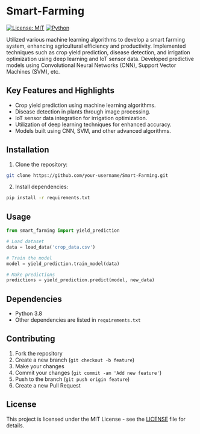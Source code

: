 # Smart-Farming

[![License: MIT](https://img.shields.io/badge/License-MIT-yellow.svg)](https://opensource.org/licenses/MIT)
[![Python](https://img.shields.io/badge/Python-3.8-blue)](https://www.python.org/)

Utilized various machine learning algorithms to develop a smart farming system, enhancing agricultural efficiency and productivity. Implemented techniques such as crop yield prediction, disease detection, and irrigation optimization using deep learning and IoT sensor data. Developed predictive models using Convolutional Neural Networks (CNN), Support Vector Machines (SVM), etc.

## Key Features and Highlights

- Crop yield prediction using machine learning algorithms.
- Disease detection in plants through image processing.
- IoT sensor data integration for irrigation optimization.
- Utilization of deep learning techniques for enhanced accuracy.
- Models built using CNN, SVM, and other advanced algorithms.

## Installation

1. Clone the repository:
```bash
git clone https://github.com/your-username/Smart-Farming.git
```

2. Install dependencies:
```bash
pip install -r requirements.txt
```

## Usage

```python
from smart_farming import yield_prediction

# Load dataset
data = load_data('crop_data.csv')

# Train the model
model = yield_prediction.train_model(data)

# Make predictions
predictions = yield_prediction.predict(model, new_data)
```

## Dependencies

- Python 3.8
- Other dependencies are listed in `requirements.txt`

## Contributing

1. Fork the repository
2. Create a new branch (`git checkout -b feature`)
3. Make your changes
4. Commit your changes (`git commit -am 'Add new feature'`)
5. Push to the branch (`git push origin feature`)
6. Create a new Pull Request

## License

This project is licensed under the MIT License - see the [LICENSE](LICENSE) file for details.

